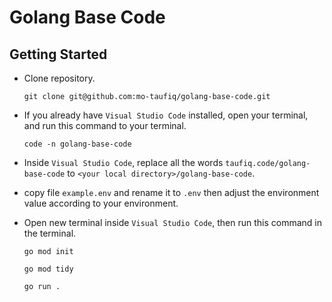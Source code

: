 # **Golang Base Code**

## Getting Started
- Clone repository.

    ```
    git clone git@github.com:mo-taufiq/golang-base-code.git
    ```

- If you already have `Visual Studio Code` installed, open your terminal, and run this command to your terminal.
    ```
    code -n golang-base-code
    ```

- Inside `Visual Studio Code`, replace all the words `taufiq.code/golang-base-code` to `<your local directory>/golang-base-code`.

- copy file `example.env` and rename it to `.env` then adjust the environment value according to your environment.

- Open new terminal inside `Visual Studio Code`, then run this command in the terminal.
    ```
    go mod init
    ```

    ```
    go mod tidy
    ```

    ```
    go run .
    ```